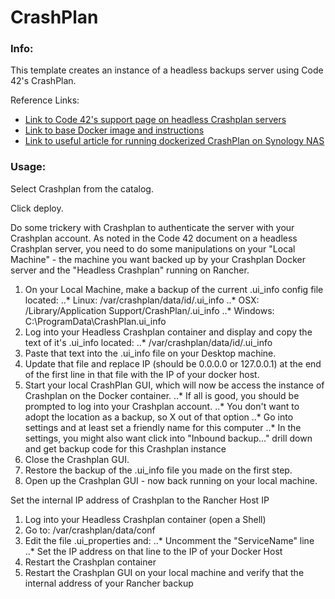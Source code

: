 # CrashPlan

### Info:

This template creates an instance of a headless backups server using Code 42's CrashPlan.

Reference Links:

* [Link to Code 42's support page on headless Crashplan servers](https://support.code42.com/CrashPlan/4/Configuring/Using_CrashPlan_On_A_Headless_Computer)
* [Link to base Docker image and instructions](https://github.com/JrCs/docker-crashplan)
* [Link to useful article for running dockerized CrashPlan on Synology NAS](https://miketabor.com/run-crashplan-docker-synology-nas/)
 
### Usage:

 Select Crashplan from the catalog. 
 
 Click deploy.
 
 Do some trickery with Crashplan to authenticate the server with your Crashplan account. As noted in the Code 42
 document on a headless Crashplan server, you need to do some manipulations on your "Local Machine" - the machine
 you want backed up by your Crashplan Docker server and the "Headless Crashplan" running on Rancher.
 
 1. On your Local Machine, make a backup of the current .ui_info config file located:
 ..* Linux: /var/crashplan/data/id/.ui_info
 ..* OSX: /Library/Application Support/CrashPlan/.ui_info
 ..* Windows: C:\ProgramData\CrashPlan\.ui_info
 2. Log into your Headless Crashplan container and display and copy the text of it's .ui_info located:
 ..* /var/crashplan/data/id/.ui_info
 3. Paste that text into the .ui_info file on your Desktop machine.
 4. Update that file and replace IP (should be 0.0.0.0 or 127.0.0.1) at the end of the first line in that file with the IP of your docker host.
 5. Start your local CrashPlan GUI, which will now be access the instance of Crashplan on the Docker container.
 ..* If all is good, you should be prompted to log into your Crashplan account.
 ..* You don't want to adopt the location as a backup, so X out of that option
 ..* Go into settings and at least set a friendly name for this computer
 ..* In the settings, you might also want click into "Inbound backup..." drill down and get backup code for this Crashplan instance
 6. Close the Crashplan GUI.
 7. Restore the backup of the .ui_info file you made on the first step.
 8. Open up the Crashplan GUI - now back running on your local machine.
 
 Set the internal IP address of Crashplan to the Rancher Host IP
 
 1. Log into your Headless Crashplan container (open a Shell)
 2. Go to: /var/crashplan/data/conf
 3. Edit the file .ui_properties and:
 ..* Uncomment the "ServiceName" line
 ..* Set the IP address on that line to the IP of your Docker Host
 4. Restart the Crashplan container
 5. Restart the Crashplan GUI on your local machine and verify that the internal address of your Rancher backup 
 
 
 
 
